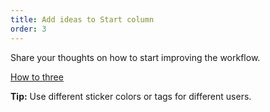 ```yaml
---
title: Add ideas to Start column
order: 3
---
```


Share your thoughts on how to start improving the  workflow.

[How to three](https://realtimeboard.com/api/inspiration-center/dev/content/gif/Retro-step-three.gif)

**Tip:** Use different sticker colors or tags for different users.
